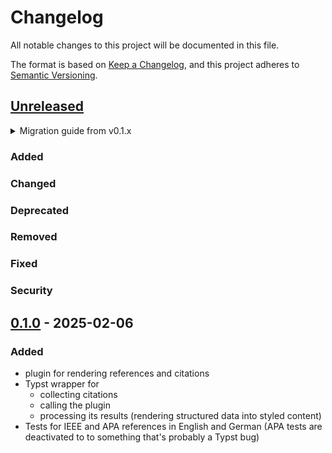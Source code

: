 # Changelog

All notable changes to this project will be documented in this file.

The format is based on [Keep a Changelog](https://keepachangelog.com/en/1.1.0/),
and this project adheres to [Semantic Versioning](https://semver.org/spec/v2.0.0.html).

## [Unreleased]

<details>
<summary>Migration guide from v0.1.x</summary>

<!-- Write migration guide here -->

</details>

### Added

### Changed

### Deprecated

### Removed

### Fixed

### Security

## [0.1.0] - 2025-02-06

### Added

- plugin for rendering references and citations
- Typst wrapper for
  - collecting citations
  - calling the plugin
  - processing its results (rendering structured data into styled content)
- Tests for IEEE and APA references in English and German (APA tests are deactivated to to something that's probably a Typst bug)


[Unreleased]: https://github.com/SillyFreak/typst-alexandria/compare/v0.1.0...HEAD
[0.1.0]: https://github.com/SillyFreak/typst-alexandria/releases/tag/v0.1.0
